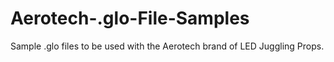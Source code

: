 # Aerotech-.glo-File-Samples
Sample .glo files to be used with the Aerotech brand of LED Juggling Props. 
